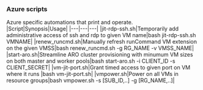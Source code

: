 ### Azure scripts
Azure specific automations that print and operate.  
|Script|Synopsis|Usage|
|---|---|---|
|jit-rdp-ssh.sh|Temporarily add administrative access of ssh and rdp to given VM name|bash jit-rdp-ssh.sh VMNAME|
|renew_runcmd.sh|Manually refresh runCommand VM extension on the given VMSS|bash renew_runcmd.sh -g RG_NAME -v VMSS_NAME|
|start-aro.sh|Streamline ARO cluster provisioning with minumum VM sizes on both master and worker pools|bash start-aro.sh -i CLIENT_ID -s CLIENT_SECRET|
|vm-jit-port.sh|Grant timed access to given port on VM where it runs |bash vm-jit-port.sh|
|vmpower.sh|Power on all VMs in resource groups|bash vmpower.sh -s [SUB_ID,..] -g [RG_NAME,..]|
